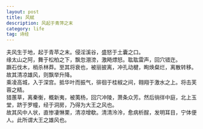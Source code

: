 ```yaml
---
layout: post
title: 风赋
description: 风起于青萍之末
category: life
tag: 诗经
---
```


夫风生于地，起于青苹之末。侵淫溪谷，盛怒于土囊之口。  
缘太山之阿，舞于松柏之下，飘忽淜滂，激飏熛怒。耾耾雷声，回穴错迕。  
蹶石伐木，梢杀林莽。至其将衰也，被丽披离，冲孔动楗，眴焕粲烂，离散转移。故其清凉雄风，则飘举升降。  
乘凌高城，入于深宫。抵华叶而振气，徘徊于桂椒之间，翱翔于激水之上。将击芙蓉之精。  
猎蕙草，离秦衡，概新夷，被荑杨，回穴冲陵，萧条众芳。然后徜徉中庭，北上玉堂，跻于罗幢，经于洞房，乃得为大王之风也。  
故其风中人状，直惨凄惏栗，清凉增欷。清清泠泠，愈病析酲，发明耳目，宁体便人。此所谓大王之雄风也。



[Dong David]: http://www.dongdavid.cc  "Dong David"
